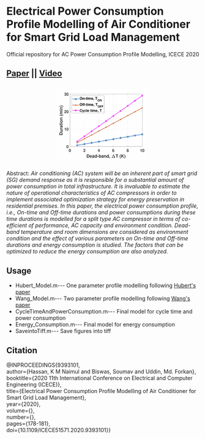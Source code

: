 # Electrical Power Consumption Profile Modelling of Air Conditioner for Smart Grid Load Management
Official repository for AC Power Consumption Profile Modelling, ICECE 2020

## [Paper][paper] || [Video][video]

[paper]: http://naimulhassan.github.io/content/papers/profile-modelling-sg.pdf
[video]: https://youtu.be/cCWsRMCYUFg


<center style="padding: 10px;">
          <img src="media/sg.png"
          style="max-width: 50%;"/>
          </center></td>

Abstract: <i>Air conditioning (AC) system will be an inherent part of smart grid (SG) demand response as it is responsible for a substantial amount of power consumption in total infrastructure. It is invaluable to estimate the nature of operational characteristics of AC compressors in order to implement associated optimization strategy for energy preservation in residential premises. In this paper, the electrical power consumption profile, i.e., On-time and Off-time durations and power consumptions during these time durations is modelled for a split type AC compressor in terms of co-efficient of performance, AC capacity and environment condition. Dead-band temperature and room dimensions are considered as environment condition and the effect of various parameters on On-time and Off-time durations and energy consumption is studied. The factors that can be optimized to reduce the energy consumption are also analyzed.</i>

## Usage
<ul>
     <li>Hubert_Model.m--- One parameter profile modelling following <a href="https://ieeexplore.ieee.org/document/6377250)%5C">Hubert's paper</a></li>
     <li>Wang_Model.m--- Two parameter profile modelling following <a href="https://ieeexplore.ieee.org/abstract/document/8944241)%5C">Wang's paper</a></li>
     <li>CycleTimeAndPowerConsumption.m--- Final model for cycle time and power consumption</li>
     <li>Energy_Consumption.m--- Final model for energy consumption</li>
     <li>SaveintoTiff.m--- Save figures into tiff</li>
</ul>
</font> 

## Citation
@INPROCEEDINGS{9393101,  
author={Hassan, K M Naimul and Biswas, Soumav and Uddin, Md. Forkan},  booktitle={2020 11th International Conference on Electrical and Computer Engineering (ICECE)},   
title={Electrical Power Consumption Profile Modelling of Air Conditioner for Smart Grid Load Management},   
year={2020},  
volume={},  
number={},  
pages={178-181},  
doi={10.1109/ICECE51571.2020.9393101}}
